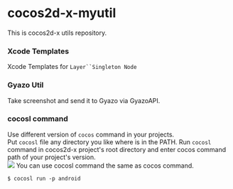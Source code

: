 # cocos2d-x-myutil

This is cocos2d-x utils repository.

### Xcode Templates
Xcode Templates for `Layer``Singleton Node`

### Gyazo Util
Take screenshot and send it to Gyazo via GyazoAPI.

### cocosl command
Use different version of `cocos` command in your projects.  
Put `cocosl` file any directory you like where is in the PATH. 
Run `cocosl` command in cocos2d-x project's root directory and enter cocos command path of your project's version.  
![](https://i.gyazo.com/9edbf794963cbc1469d9cf7df753b810.png)
You can use cocosl command the same as cocos command.  
```
$ cocosl run -p android
```
